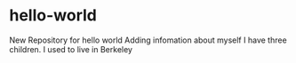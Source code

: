 # hello-world
New Repository for hello world
Adding infomation about myself I have three children. I used to live in Berkeley
